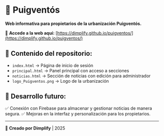 # 🏡 Puigventós

**Web informativa para propietarios de la urbanización Puigventós.**

🔗 **Accede a la web aquí:** [https://dimplify.github.io/puigventos/](https://dimplify.github.io/puigventos/)

## 📂 Contenido del repositorio:
- `index.html` → Página de inicio de sesión
- `principal.html` → Panel principal con acceso a secciones
- `noticias.html` → Sección de noticias con edición para administrador
- `logo_Puigventos.png` → Logo de la urbanización

## 🚀 Desarrollo futuro:
✅ Conexión con Firebase para almacenar y gestionar noticias de manera segura.
✅ Mejoras en la interfaz y personalización para los propietarios.

---

📌 **Creado por Dimplify** | 2025
